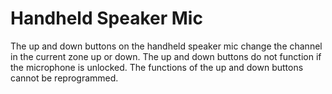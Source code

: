 # Handheld Speaker Mic
The up and down buttons on the handheld speaker mic change the channel in the current zone up or down. The up and down buttons do not function if the microphone is unlocked. The functions of the up and down buttons cannot be reprogrammed.
